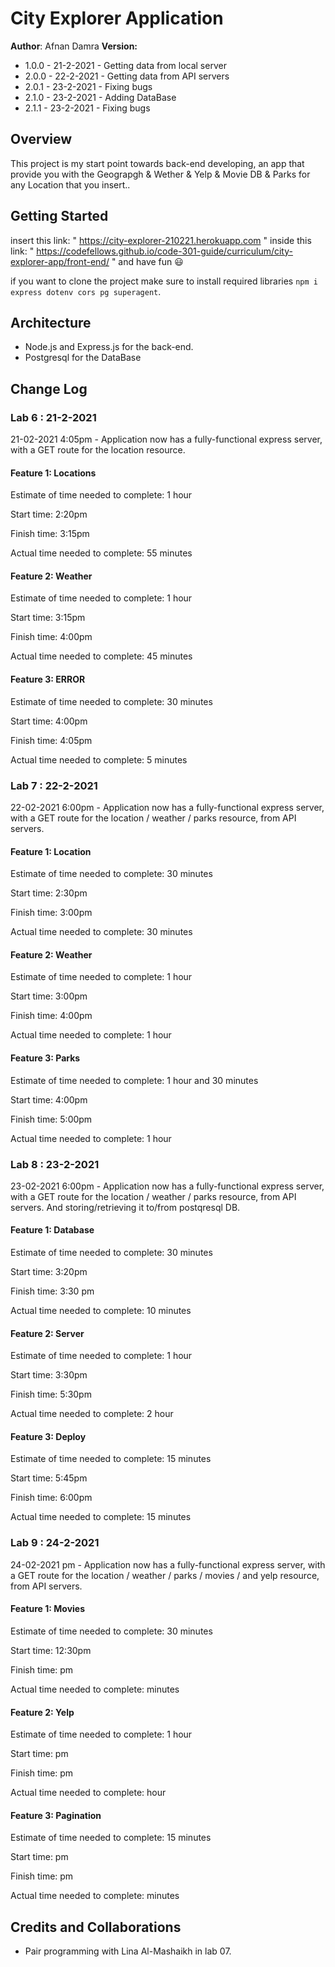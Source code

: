 # City Explorer Application

**Author**: Afnan Damra
**Version:**
* 1.0.0 - 21-2-2021 - Getting data from local server
* 2.0.0 - 22-2-2021 - Getting data from API servers
* 2.0.1 - 23-2-2021 - Fixing bugs
* 2.1.0 - 23-2-2021 - Adding DataBase
* 2.1.1 - 23-2-2021 - Fixing bugs


## Overview
This project is my start point towards back-end developing, an app that provide you with the Geograpgh & Wether & Yelp & Movie DB & Parks for any Location that you insert..

## Getting Started
insert this link:
" https://city-explorer-210221.herokuapp.com "
inside this link:
" https://codefellows.github.io/code-301-guide/curriculum/city-explorer-app/front-end/ "
and have fun :smiley:

if you want to clone the project make sure to install required libraries `npm i express dotenv cors pg superagent`.

## Architecture
- Node.js and Express.js for the back-end. 
- Postgresql for the DataBase

## Change Log

### Lab 6 : 21-2-2021
21-02-2021 4:05pm - Application now has a fully-functional express server, with a GET route for the location resource.

#### Feature 1: Locations

Estimate of time needed to complete: 1 hour

Start time: 2:20pm

Finish time: 3:15pm

Actual time needed to complete: 55 minutes

#### Feature 2: Weather

Estimate of time needed to complete: 1 hour

Start time: 3:15pm

Finish time: 4:00pm

Actual time needed to complete: 45 minutes

#### Feature 3: ERROR

Estimate of time needed to complete: 30 minutes

Start time: 4:00pm

Finish time: 4:05pm

Actual time needed to complete: 5 minutes

### Lab 7 : 22-2-2021

22-02-2021 6:00pm - Application now has a fully-functional express server, with a GET route for the location / weather / parks resource, from API servers.

#### Feature 1: Location

Estimate of time needed to complete: 30 minutes

Start time: 2:30pm

Finish time: 3:00pm

Actual time needed to complete: 30 minutes

#### Feature 2: Weather

Estimate of time needed to complete: 1 hour

Start time: 3:00pm

Finish time: 4:00pm

Actual time needed to complete: 1 hour

#### Feature 3: Parks

Estimate of time needed to complete: 1 hour and 30 minutes

Start time: 4:00pm

Finish time: 5:00pm

Actual time needed to complete: 1 hour

### Lab 8 : 23-2-2021

23-02-2021 6:00pm -  Application now has a fully-functional express server, with a GET route for the location / weather / parks resource, from API servers. And storing/retrieving it to/from postqresql DB.

#### Feature 1: Database

Estimate of time needed to complete: 30 minutes

Start time: 3:20pm

Finish time: 3:30 pm

Actual time needed to complete: 10 minutes

#### Feature 2: Server

Estimate of time needed to complete: 1 hour

Start time: 3:30pm

Finish time: 5:30pm

Actual time needed to complete: 2 hour

#### Feature 3: Deploy

Estimate of time needed to complete: 15 minutes

Start time: 5:45pm

Finish time: 6:00pm

Actual time needed to complete: 15 minutes

### Lab 9 : 24-2-2021

24-02-2021 pm -  Application now has a fully-functional express server, with a GET route for the location / weather / parks / movies / and yelp resource, from API servers.

#### Feature 1: Movies

Estimate of time needed to complete: 30 minutes

Start time: 12:30pm

Finish time:  pm

Actual time needed to complete:  minutes

#### Feature 2: Yelp

Estimate of time needed to complete: 1 hour

Start time: pm

Finish time: pm

Actual time needed to complete:  hour

#### Feature 3: Pagination

Estimate of time needed to complete: 15 minutes

Start time: pm

Finish time: pm

Actual time needed to complete:  minutes

## Credits and Collaborations
- Pair programming with Lina Al-Mashaikh in lab 07.
<!-- - Pair programming with Aya Berjawi in lab 08. -->

